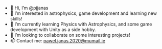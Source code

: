 - 👋 Hi, I’m @pjjanas
- 👀 I’m interested in astrophysics, game development and learning new skills!
- 🌱 I’m currently learning Physics with Astrophysics, and some game development with Unity as a side hobby.
- 💞️ I’m looking to collaborate on some interesting projects!
- 📫 Contact me: pawel.janas.2020@mumail.ie

<!---
pjjanas/pjjanas is a ✨ special ✨ repository because its `README.md` (this file) appears on your GitHub profile.
You can click the Preview link to take a look at your changes.
--->
